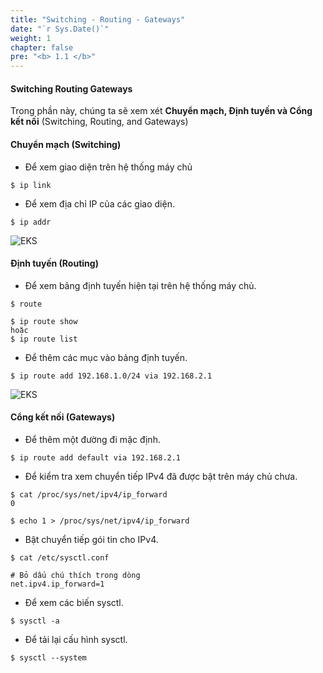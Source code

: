 ```yaml
---
title: "Switching - Routing - Gateways"
date: "`r Sys.Date()`"
weight: 1
chapter: false
pre: "<b> 1.1 </b>"
---
```


#### Switching Routing Gateways

Trong phần này, chúng ta sẽ xem xét **Chuyển mạch, Định tuyến và Cổng kết nối** (Switching, Routing, and Gateways)

#### Chuyển mạch (Switching)

- Để xem giao diện trên hệ thống máy chủ

```
$ ip link
```
- Để xem địa chỉ IP của các giao diện.

```
$ ip addr
```

![EKS](/images/0004/0001.png?featherlight=false&width=90pc)

#### Định tuyến (Routing)

- Để xem bảng định tuyến hiện tại trên hệ thống máy chủ.

```
$ route
```
```
$ ip route show
hoặc
$ ip route list
```

- Để thêm các mục vào bảng định tuyến.

```
$ ip route add 192.168.1.0/24 via 192.168.2.1
```

![EKS](/images/0004/0002.png?featherlight=false&width=90pc)

#### Cổng kết nối (Gateways)

- Để thêm một đường đi mặc định.
```
$ ip route add default via 192.168.2.1
```

- Để kiểm tra xem chuyển tiếp IPv4 đã được bật trên máy chủ chưa.
```
$ cat /proc/sys/net/ipv4/ip_forward
0

$ echo 1 > /proc/sys/net/ipv4/ip_forward
```

- Bật chuyển tiếp gói tin cho IPv4.
```
$ cat /etc/sysctl.conf

# Bỏ dấu chú thích trong dòng
net.ipv4.ip_forward=1
```

- Để xem các biến sysctl.
```
$ sysctl -a 
```

- Để tải lại cấu hình sysctl.
```
$ sysctl --system
```

